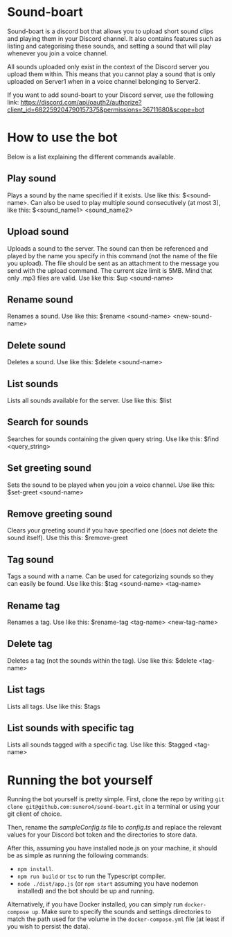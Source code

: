 # Sound-boart

Sound-boart is a discord bot that allows you to upload short sound clips and playing them in your Discord channel. It also contains features such as listing and categorising these sounds, and setting a sound that will play whenever you join a voice channel.

All sounds uploaded only exist in the context of the Discord server you upload them within. This means that you cannot play a sound that is only uploaded on Server1 when in a voice channel belonging to Server2.

If you want to add sound-boart to your Discord server, use the following link: https://discord.com/api/oauth2/authorize?client_id=682259204790157375&permissions=36711680&scope=bot

# How to use the bot

Below is a list explaining the different commands available.

## Play sound

Plays a sound by the name specified if it exists. Use like this: $\<sound-name\>. Can also be used to play multiple sound consecutively (at most 3), like this: $\<sound_name1\> \<sound_name2\>

## Upload sound

Uploads a sound to the server. The sound can then be referenced and played by the name you specify in this command (not the name of the file you upload). The file should be sent as an attachment to the message you send with the upload command. The current size limit is 5MB. Mind that only .mp3 files are valid. Use like this: $up \<sound-name\>

## Rename sound

Renames a sound. Use like this: $rename \<sound-name\> \<new-sound-name\>

## Delete sound

Deletes a sound. Use like this: $delete \<sound-name\>

## List sounds

Lists all sounds available for the server. Use like this: $list

## Search for sounds

Searches for sounds containing the given query string. Use like this: $find \<query_string\>

## Set greeting sound

Sets the sound to be played when you join a voice channel. Use like this: $set-greet \<sound-name\>

## Remove greeting sound

Clears your greeting sound if you have specified one (does not delete the sound itself). Use this this: $remove-greet

## Tag sound

Tags a sound with a name. Can be used for categorizing sounds so they can easily be found. Use like this: $tag \<sound-name\> \<tag-name\>

## Rename tag

Renames a tag. Use like this: $rename-tag \<tag-name\> \<new-tag-name\>

## Delete tag

Deletes a tag (not the sounds within the tag). Use like this: $delete \<tag-name\>

## List tags

Lists all tags. Use like this: $tags

## List sounds with specific tag

Lists all sounds tagged with a specific tag. Use like this: $tagged \<tag-name\>

# Running the bot yourself

Running the bot yourself is pretty simple. First, clone the repo by writing `git clone git@github.com:sunero4/sound-boart.git` in a terminal or using your git client of choice.

Then, rename the _sampleConfig.ts_ file to _config.ts_ and replace the relevant values for your Discord bot token and the directories to store data.

After this, assuming you have installed node.js on your machine, it should be as simple as running the following commands:

- `npm install`.
- `npm run build` or `tsc` to run the Typescript compiler.
- `node ./dist/app.js` (or `npm start` assuming you have nodemon installed) and the bot should be up and running.

Alternatively, if you have Docker installed, you can simply run `docker-compose up`. Make sure to specify the sounds and settings directories to match the path used for the volume in the `docker-compose.yml` file (at least if you wish to persist the data).
